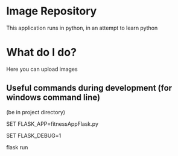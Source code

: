 # Image Repository

This application runs in python, in an attempt to learn python

# What do I do?

Here you can upload images

## Useful commands during development (for windows command line)

(be in project directory)

SET FLASK_APP=fitnessAppFlask.py

SET FLASK_DEBUG=1

flask run


